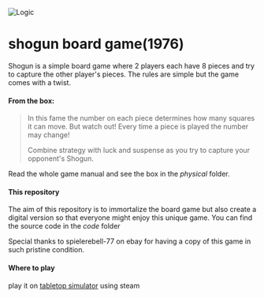 ![Logic](https://github.com/Fl0GUI/shogun_1976/workflows/Logic/badge.svg)

# shogun board game(1976)
Shogun is a simple board game where 2 players each have 8 pieces and try to capture the other player's pieces. The rules are simple but the game comes with a twist.



#### From the box:

> In this fame the number on each piece determines how many squares it can move. But watch out! Every time a piece is played the number may change! 
> 
> Combine strategy with luck and suspense as you try to capture your opponent's Shogun.

Read the whole game manual and see the box in the *physical* folder.



#### This repository

The aim of this repository is to immortalize the board game but also create a digital version so that everyone might enjoy this unique game. You can find the source code in the *code* folder


Special thanks to spielerebell-77 on ebay for having a copy of this game in such pristine condition. 

#### Where to play

play it on [tabletop simulator](https://steamcommunity.com/sharedfiles/filedetails/?id=2572439138) using steam
